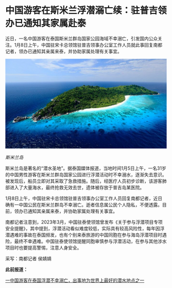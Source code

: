 # 中国游客在斯米兰浮潜溺亡续：驻普吉领办已通知其家属赴泰

近日，一名中国游客在泰国斯米兰群岛国家公园海域不幸溺亡，引发国内公众关注。1月8日上午，中国驻宋卡总领馆驻普吉领事办公室工作人员就此事回复南都记者，领办已通知其亲属来泰，并协助家属处理有关事宜。

![e1cafe68d45839429ac696de86d0e122.jpg](https://raw.githubusercontent.com/qqhsx/qqnews_image/main/2024/01/08/中国游客在斯米兰浮潜溺亡续：驻普吉领办已通知其家属赴泰/e1cafe68d45839429ac696de86d0e122.jpg)

_斯米兰岛_

斯米兰岛是著名的“潜水圣地”。据泰国媒体报道，当地时间1月5日上午，一名31岁的中国男性游客在斯米兰群岛国家公园进行浮潜活动时不幸溺水，逐渐失去意识。被发现后，船员立即对其采取了急救措施。随后，经医疗人员初步诊断，该游客肺部进入了大量海水，最终抢救无效去世，遗体被存放于普吉岛某医院。

1月8日上午，中国驻宋卡总领馆驻普吉领事办公室工作人员回复南都记者，近日确有一中国公民在斯米兰群岛不幸溺亡。逝者信息属公民个人隐私，不便透露。目前，领办已通知其亲属来泰，并协助家属处理有关事宜。

南都记者注意到，2023年3月，中国驻泰使领馆曾发布《关于参与浮潜项目专项安全提醒》，其中提到，浮潜活动看似难度较低，实际具有较高风险性，每年因浮潜遇难的事故在泰国频发，也有个别来泰旅游的中国同胞在参与海岛浮潜项目时遇险，最终不幸遇难。中国驻泰使领馆提醒同胞审慎参与浮潜活动，在参与其他涉水项目时也要提高警惕，注意人身安全。

采写：南都记者 侯婧婧

**此前报道：**

[一中国游客在泰国浮潜不幸溺亡，出事地为世界上最好的潜水地点之一
](https://news.qq.com/rain/a/20240107A05XPR00)

